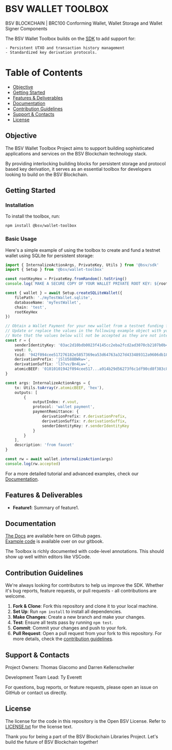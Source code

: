 # BSV WALLET TOOLBOX

BSV BLOCKCHAIN | BRC100 Conforming Wallet, Wallet Storage and Wallet Signer Components

The BSV Wallet Toolbox builds on the [SDK](https://bitcoin-sv.github.io/ts-sdk) to add support for:

    - Persistent UTXO and transaction history management
    - Standardized key derivation protocols.

# Table of Contents

- [Objective](#objective)
- [Getting Started](#getting-started)
- [Features \& Deliverables](#features--deliverables)
- [Documentation](#documentation)
- [Contribution Guidelines](#contribution-guidelines)
- [Support \& Contacts](#support--contacts)
- [License](#license)

## Objective

The BSV Wallet Toolbox Project aims to support building sophisticated applications and services on the BSV Blockchain technology stack.

By providing interlocking building blocks for persistent storage and protocol based key derivation, it serves as an essential toolbox for developers looking to build on the BSV Blockchain.

## Getting Started

### Installation

To install the toolbox, run:

```bash
npm install @bsv/wallet-toolbox
```

### Basic Usage

Here's a simple example of using the toolbox to create and fund a testnet wallet using SQLite for persistent storage:

```ts
import { InternalizeActionArgs, PrivateKey, Utils } from '@bsv/sdk'
import { Setup } from '@bsv/wallet-toolbox'

const rootKeyHex = PrivateKey.fromRandom().toString()
console.log(`MAKE A SECURE COPY OF YOUR WALLET PRIVATE ROOT KEY: ${rootKeyHex}`)

const { wallet } = await Setup.createSQLiteWallet({
    filePath: './myTestWallet.sqlite',
    databaseName: 'myTestWallet',
    chain: 'test',
    rootKeyHex
})

// Obtain a Wallet Payment for your new wallet from a testnet funding faucet.
// Update or replace the values in the following example object with your actual funding payment.
// Note that the values below will not be accepted as they are not intended for your new wallet.
const r = {
    senderIdentityKey: '03ac2d10bdb0023f4145cc2eba2fcd2ad3070cb2107b0b48170c46a9440e4cc3fe',
    vout: 0,
    txid: '942f094cee517276182e5857369ea53d64763a327d433489312a9606db188dfb',
    derivationPrefix: 'jSlU588BWkw=',
    derivationSuffix: 'l37vv/Bn4Lw=',
    atomicBEEF: '01010101942f094cee517...a914b29d56273f6c1df90cd8f383c8117680f2bdd05188ac00000000'
}

const args: InternalizeActionArgs = {
    tx: Utils.toArray(r.atomicBEEF, 'hex'),
    outputs: [
        {
            outputIndex: r.vout,
            protocol: 'wallet payment',
            paymentRemittance: {
                derivationPrefix: r.derivationPrefix,
                derivationSuffix: r.derivationSuffix,
                senderIdentityKey: r.senderIdentityKey
            }
        }
    ],
    description: 'from faucet'
}

const rw = await wallet.internalizeAction(args)
console.log(rw.accepted)
```

For a more detailed tutorial and advanced examples, check our [Documentation](#documentation).

## Features & Deliverables

- **Feature1**: Summary of feature1.

## Documentation

[The Docs](https://bitcoin-sv.github.io/wallet-toolbox) are available here on Github pages.  
[Example code](https://docs.bsvblockchain.org/guides/sdks/ts/examples) is available over on our gitbook.  

The Toolbox is richly documented with code-level annotations. This should show up well within editors like VSCode.  

## Contribution Guidelines

We're always looking for contributors to help us improve the SDK. Whether it's bug reports, feature requests, or pull requests - all contributions are welcome.

1. **Fork & Clone**: Fork this repository and clone it to your local machine.
2. **Set Up**: Run `npm install` to install all dependencies.
3. **Make Changes**: Create a new branch and make your changes.
4. **Test**: Ensure all tests pass by running `npm test`.
5. **Commit**: Commit your changes and push to your fork.
6. **Pull Request**: Open a pull request from your fork to this repository.
For more details, check the [contribution guidelines](./CONTRIBUTING.md).

## Support & Contacts

Project Owners: Thomas Giacomo and Darren Kellenschwiler

Development Team Lead: Ty Everett

For questions, bug reports, or feature requests, please open an issue on GitHub or contact us directly.

## License

The license for the code in this repository is the Open BSV License. Refer to [LICENSE.txt](./LICENSE.txt) for the license text.

Thank you for being a part of the BSV Blockchain Libraries Project. Let's build the future of BSV Blockchain together!
